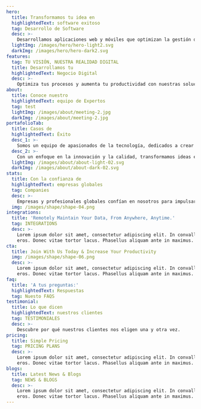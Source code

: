 ```yaml
---
hero:
  title: Transformamos tu idea en
  highlightedText: software exitoso
  tag: Desarrollo de Software
  desc: >-
    Desarrollamos aplicaciones web y móviles que optimizan la gestión de tu negocio.
  lightImg: /images/hero/hero-light2.svg
  darkImg: /images/hero/hero-dark2.svg
features:
  tag: TU VISIÓN, NUESTRA REALIDAD DIGITAL
  title: Desarrollamos tu
  highlightedText: Negocio Digital
  desc: >-
    Optimiza tus procesos y aumenta tu productividad con nuestras soluciones de desarrollo de software a medida. ¡Haz que tu empresa sea más eficiente hoy!
about:
  title: Conoce nuestro
  highlightedText: equipo de Expertos
  tag: test
  lightImg: /images/about/meeting-2.jpg
  darkImg: /images/about/meeting-2.jpg
portafolioTab:
  title: Casos de 
  highlightedText: Éxito
  desc_1: >-
    Somos un equipo de apasionados de la tecnología, dedicados a crear soluciones digitales a medida que superen las expectativas de nuestros clientes. Con un enfoque en la innovación y la calidad, transformamos ideas en realidad, optimizando procesos y generando un mayor impacto negocios.
  desc_2: >-
    Con un enfoque en la innovación y la calidad, transformamos ideas en realidad, optimizando procesos y generando un mayor impacto en los negocios.  Nuestra pasión es construir relaciones duraderas basadas en la confianza y el compromiso.
  lightImg: /images/about/about-light-02.svg
  darkImg: /images/about/about-dark-02.svg
stats:
  title: Con la confianza de
  highlightedText: empresas globales
  tag: Companies
  desc: >-
    Empresas y profesionales globales confían en nosotros para impulsar su crecimiento y fortalecer su presencia en el mercado, gracias a nuestras soluciones innovadoras y efectivas.
  img: /images/shape/shape-04.png
integrations:
  title: 'Remotely Maintain Your Data, From Anywhere, Anytime.'
  tag: INTEGRATIONS
  desc: >-
    Lorem ipsum dolor sit amet, consectetur adipiscing elit. In convallis tortor
    eros. Donec vitae tortor lacus. Phasellus aliquam ante in maximus.
cta:
  title: Join With Us Today & Increase Your Productivity
  img: /images/shape/shape-06.png
  desc: >-
    Lorem ipsum dolor sit amet, consectetur adipiscing elit. In convallis tortor
    eros. Donec vitae tortor lacus. Phasellus aliquam ante in maximus.
faq:
  title: 'A tus preguntas:'
  highlightedText: Respuestas
  tag: Nuesto FAQS
testimonial:
  title: Lo que dicen
  highlightedText: nuestros clientes
  tag: TESTIMONIALES
  desc: >-
    Descubre por qué nuestros clientes nos eligen una y otra vez.
pricing:
  title: Simple Pricing
  tag: PRICING PLANS
  desc: >-
    Lorem ipsum dolor sit amet, consectetur adipiscing elit. In convallis tortor
    eros. Donec vitae tortor lacus. Phasellus aliquam ante in maximus.
blogs:
  title: Latest News & Blogs
  tag: NEWS & BLOGS
  desc: >-
    Lorem ipsum dolor sit amet, consectetur adipiscing elit. In convallis tortor
    eros. Donec vitae tortor lacus. Phasellus aliquam ante in maximus.
---
```


